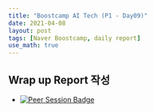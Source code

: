 ```yaml
---
title: "Boostcamp AI Tech (P1 - Day09)"
date: 2021-04-08
layout: post
tags: [Naver Boostcamp, daily report]
use_math: true
---
```


## Wrap up Report 작성
* [![Peer Session Badge](https://img.shields.io/badge/Project1%20Report-CC527A?style=flat)](../reports/project1.html)
<br><br>